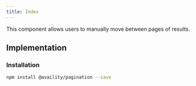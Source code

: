 ```yaml
---
title: Index
---
```

This component allows users to manually move between pages of results.

## Implementation

### Installation

```bash
npm install @availity/pagination --save
```
